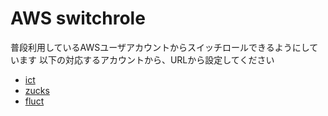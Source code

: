 # AWS switchrole

普段利用しているAWSユーザアカウントからスイッチロールできるようにしています
以下の対応するアカウントから、URLから設定してください

  * [ict](https://signin.aws.amazon.com/switchrole?account=821021151543&displayName=sunrise2023-y&roleName=switchrole/sunrise2023-ict)
  * [zucks](https://signin.aws.amazon.com/switchrole?account=821021151543&displayName=sunrise2023-y&roleName=switchrole/sunrise2023-zucks)
  * [fluct](https://signin.aws.amazon.com/switchrole?account=821021151543&displayName=sunrise2023-y&roleName=switchrole/sunrise2023-fluct)

